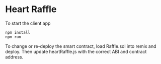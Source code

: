 # Heart Raffle

To start the client app
```
npm install
npm run
```
To change or re-deploy the smart contract, load Raffle.sol into remix and deploy. Then update heartRaffle.js with the correct ABI and contract address.
